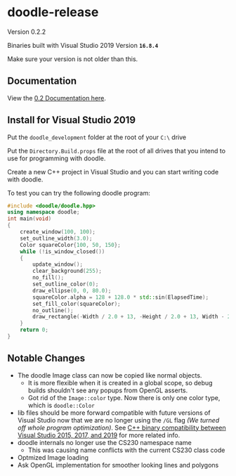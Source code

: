 # doodle-release

Version 0.2.2

Binaries built with Visual Studio 2019 Version **`16.8.4`**

Make sure your version is not older than this.

## Documentation

View the [0.2 Documentation here](https://rudy-digipen.github.io/doodle-release/0.2/index.html).

## Install for Visual Studio 2019

Put the `doodle_development` folder at the root of your `C:\` drive

Put the `Directory.Build.props` file at the root of all drives that you intend to use for programming with doodle.

Create a new C++ project in Visual Studio and you can start writing code with doodle.

To test you can try the following doodle program:

```c++
#include <doodle/doodle.hpp>
using namespace doodle;
int main(void)
{
    create_window(100, 100);
    set_outline_width(3.0);
    Color squareColor{100, 50, 150};
    while (!is_window_closed())
    {
        update_window();
        clear_background(255);
        no_fill();
        set_outline_color(0);
        draw_ellipse(0, 0, 80.0);
        squareColor.alpha = 128 + 128.0 * std::sin(ElapsedTime);
        set_fill_color(squareColor);
        no_outline();
        draw_rectangle(-Width / 2.0 + 13, -Height / 2.0 + 13, Width - 26.0, Height - 26.0);
    }
    return 0;
}

```

## Notable Changes

- The doodle Image class can now be copied like normal objects. 
    * It is more flexible when it is created in a global scope, so debug builds shouldn't see any popups from OpenGL asserts.
    * Got rid of the `Image::color` type. Now there is only one color type, which is `doodle::Color`
- lib files should be more forward compatible with future versions of Visual Studio now that we are no longer using the `/GL` flag _(We turned off whole program optimization)_. See [C++ binary compatibility between Visual Studio 2015, 2017, and 2019](https://docs.microsoft.com/en-us/cpp/porting/binary-compat-2015-2017) for more related info.
- doodle internals no longer use the CS230 namespace name
    * This was causing name conflicts with the current CS230 class code
- Optmized Image loading
- Ask OpenGL implementation for smoother looking lines and polygons

